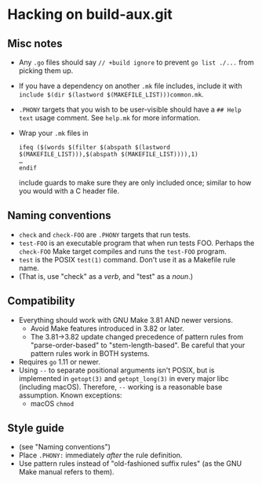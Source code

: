 # Hacking on build-aux.git

## Misc notes

 - Any `.go` files should say `// +build ignore` to prevent `go list
   ./...` from picking them up.
 - If you have a dependency on another `.mk` file includes, include it
   with `include $(dir $(lastword $(MAKEFILE_LIST)))common.mk`.
 - `.PHONY` targets that you wish to be user-visible should have a `##
   Help text` usage comment.  See `help.mk` for more information.
 - Wrap your `.mk` files in

       ifeq ($(words $(filter $(abspath $(lastword $(MAKEFILE_LIST))),$(abspath $(MAKEFILE_LIST)))),1)
       …
	   endif

   include guards to make sure they are only included once; similar to
   how you would with a C header file.

## Naming conventions

 - `check` and `check-FOO` are `.PHONY` targets that run tests.
 - `test-FOO` is an executable program that when run tests FOO.
   Perhaps the `check-FOO` Make target compiles and runs the
   `test-FOO` program.
 - `test` is the POSIX `test(1)` command.  Don't use it as a Makefile
   rule name.
 - (That is, use "check" as a *verb*, and "test" as a *noun*.)

## Compatibility

 - Everything should work with GNU Make 3.81 AND newer versions.
   * Avoid Make features introduced in 3.82 or later.
   * The 3.81→3.82 update changed precedence of pattern rules from
     "parse-order-based" to "stem-length-based".  Be careful that your
     pattern rules work in BOTH systems.
 - Requires `go` 1.11 or newer.
 - Using `--` to separate positional arguments isn't POSIX, but is
   implemented in `getopt(3)` and `getopt_long(3)` in every major libc
   (including macOS).  Therefore, `--` working is a reasonable base
   assumption.  Known exceptions:
    * macOS `chmod`

## Style guide

 - (see "Naming conventions")
 - Place `.PHONY:` immediately *after* the rule definition.
 - Use pattern rules instead of "old-fashioned suffix rules" (as the
   GNU Make manual refers to them).
